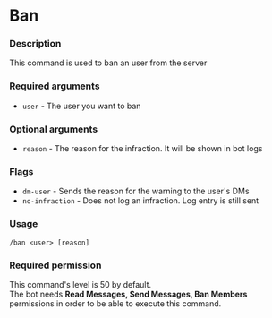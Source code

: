 # Ban

### **Description**

This command is used to ban an user from the server

### **Required arguments**

* `user` - The user you want to ban

### **Optional arguments**

* `reason` - The reason for the infraction. It will be shown in bot logs

### Flags

* `dm-user` - Sends the reason for the warning to the user's DMs
* `no-infraction` - Does not log an infraction. Log entry is still sent

### **Usage**

```
/ban <user> [reason]
```

### **Required permission**

This command's level is 50 by default.\
The bot needs **Read Messages, Send Messages, Ban Members** permissions in order to be able to execute this command.
